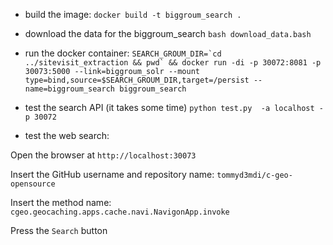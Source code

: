 - build the image:
```docker build -t biggroum_search .```

- download the data for the biggroum_search
```bash download_data.bash```

- run the docker container:
```SEARCH_GROUM_DIR=`cd ../sitevisit_extraction && pwd` && docker run -di -p 30072:8081 -p 30073:5000 --link=biggroum_solr --mount type=bind,source=$SEARCH_GROUM_DIR,target=/persist --name=biggroum_search biggroum_search```


- test the search API (it takes some time)
```python test.py  -a localhost -p 30072```


- test the web search:

Open the browser at `http://localhost:30073`

Insert the GitHub username and repository name: `tommyd3mdi/c-geo-opensource`

Insert the method name: `cgeo.geocaching.apps.cache.navi.NavigonApp.invoke`

Press the `Search` button
